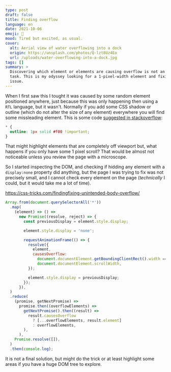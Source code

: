 ```yaml
---
type: post
draft: false
title: Finding overflow
language: en
date: 2021-10-06
emoji: 📏
mood: Tired but excited, as usual.
cover:
  alt: Aerial view of water overflowing into a dock
  origin: https://unsplash.com/photos/Q-lzt8Uz4Eo
  url: /uploads/water-overflowing-into-a-dock.jpg
tags: []
summary: >
  Discovering which element or elements are causing overflow is not an easy
  task. This is my odyssey looking for a 1-pixel-width element and fixing the
  issue.
---
```


When I first saw this I tought it was caused by some random element positioned
anywhere, just because this was only happening then using a `RTL` language, but
it wasn't. Normally if you add some CSS shadow or outline (which do not alter
the size of any element) everywhere you will find some missleading element. This
is some code
[suggested in stackoverflow](https://stackoverflow.com/questions/31458477/find-element-that-is-causing-the-showing-of-horizontal-scrollbar-in-google-chrom):

```css
* {
  outline: 1px solid #f00 !important;
}
```

That might highlight elements that are completely off viewport but, what happens
if you only have some 1 pixel scroll? That would be almost not noticeable unless
you review the page with a microscope.

So I started inspecting the DOM, and checking if hidding any element with a
`display:none` property did anything, but the page I was trying to fix was not
precisely small, and I cannot check every element on the page (_technically_ I
could, but it would take me a lot of time).

https://css-tricks.com/findingfixing-unintended-body-overflow/

```js
Array.from(document.querySelectorAll('*'))
  .map(
    (element) => () =>
      new Promise((resolve, reject) => {
        const previousDisplay = element.style.display;

        element.style.display = 'none';

        requestAnimationFrame(() => {
          resolve({
            element,
            causesOverflow:
              document.documentElement.getBoundingClientRect().width ===
              document.documentElement.scrollWidth,
          });

          element.style.display = previousDisplay;
        });
      }),
  )
  .reduce(
    (promise, getNextPromise) =>
      promise.then((overflowElements) =>
        getNextPromise().then((result) =>
          result.causesOverflow
            ? [...overflowElements, result.element]
            : overflowElements,
        ),
      ),
    Promise.resolve([]),
  )
  .then(console.log);
```

It is not a final solution, but might do the trick or at least highlight some areas
if you have a huge DOM tree to explore.
